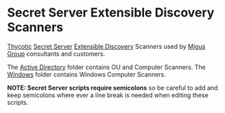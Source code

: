 # Secret Server Extensible Discovery Scanners

[Thycotic](https://thycotic.com/)
[Secret Server](https://thycotic.com/products/secret-server/)
[Extensible Discovery](https://thycotic.force.com/support/s/article/Scriptable-Discovery-Overview)
Scanners used by [Migus Group](https://migusgroup.com)
consultants and customers.

The [Active Directory](ActiveDirectory) folder contains OU and Computer
Scanners. The [Windows](Windows) folder contains Windows Computer Scanners.

**NOTE: Secret Server scripts require semicolons** so be careful to add and keep
semicolons where ever a line break is needed when editing these scripts.
